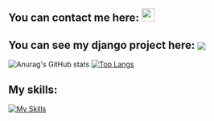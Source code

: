 <h2>You can contact me here: <a href="https://www.linkedin.com/in/dimitar-dimitrov-386888263/"><img src="https://skillicons.dev/icons?i=linkedin" style="width: 26px; margin-bottom: -2px;"/></a>
</h2>
<h2>You can see my django project here: <a href="http://ec2-16-171-181-110.eu-north-1.compute.amazonaws.com/" target="_blank"><img src="https://skillicons.dev/icons?i=aws" style="margin-bottom: -2px;"/></a>
</h2>

![Anurag's GitHub stats](https://github-readme-stats.vercel.app/api?username=ddimitrovv&show_icons=true&theme=highcontrast)
 [![Top Langs](https://github-readme-stats.vercel.app/api/top-langs/?username=ddimitrovv&layout=compact&theme=highcontrast)](https://github.com/anuraghazra/github-readme-stats)

 <h2>My skills:</h2>

 [![My Skills](https://skillicons.dev/icons?i=python,django,js,html,css,docker,git,github,linux,postgres,vscode,idea,powershell,stackoverflow)](https://skillicons.dev)

<!--
**ddimitrovv/ddimitrovv** is a ✨ _special_ ✨ repository because its `README.md` (this file) appears on your GitHub profile.

Here are some ideas to get you started:


- 🔭 I’m currently working on ...
- 🌱 I’m currently learning ...
- 👯 I’m looking to collaborate on ...
- 🤔 I’m looking for help with ...
- 💬 Ask me about ...
- 📫 How to reach me: ...
- 😄 Pronouns: ...
- ⚡ Fun fact: ...
-->
